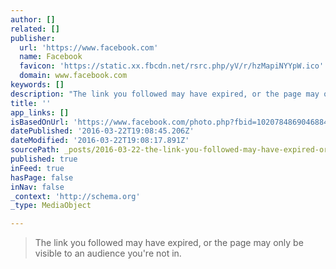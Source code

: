 ```yaml
---
author: []
related: []
publisher:
  url: 'https://www.facebook.com'
  name: Facebook
  favicon: 'https://static.xx.fbcdn.net/rsrc.php/yV/r/hzMapiNYYpW.ico'
  domain: www.facebook.com
keywords: []
description: "The link you followed may have expired, or the page may only be visible to an audience you're not in."
title: ''
app_links: []
isBasedOnUrl: 'https://www.facebook.com/photo.php?fbid=10207848690468845&set=a.4417585951449.2173045.1042860016&type=3'
datePublished: '2016-03-22T19:08:45.206Z'
dateModified: '2016-03-22T19:08:17.891Z'
sourcePath: _posts/2016-03-22-the-link-you-followed-may-have-expired-or-the-page-may-only.md
published: true
inFeed: true
hasPage: false
inNav: false
_context: 'http://schema.org'
_type: MediaObject

---
```

> The link you followed may have expired, or the page may only be visible to an audience you're not in.